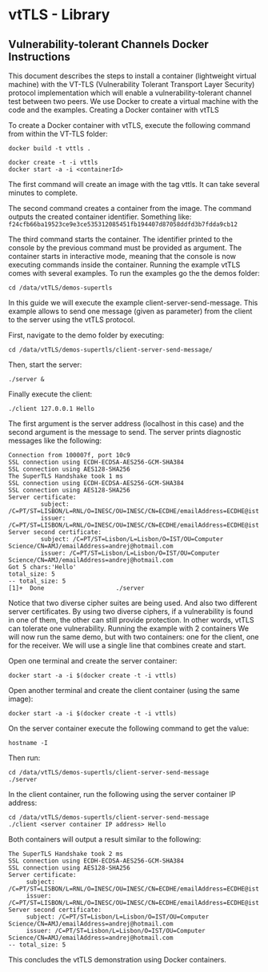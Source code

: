 
# vtTLS - Library

## Vulnerability-tolerant Channels Docker Instructions

This document describes the steps to install a container (lightweight virtual machine) with the VT-TLS (Vulnerability Tolerant Transport Layer Security) protocol implementation which will enable a vulnerability-tolerant channel test between two peers. We use Docker to create a virtual machine with the code and the examples.
Creating a Docker container with vtTLS

To create a Docker container with vtTLS, execute the following command from within the VT-TLS folder:

```
docker build -t vttls .

docker create -t -i vttls
docker start -a -i <containerId>
```


The first command will create an image with the tag vttls. It can take several minutes to complete.

The second command creates a container from the image. The command outputs the created container identifier. Something like: `f24cfb66ba19523ce9e3ce535312085451fb194407d87058ddfd3b7fdda9cb12`

The third command starts the container. The identifier printed to the console by the previous command must be provided as argument. The container starts in interactive mode, meaning that the console is now executing commands inside the container.
Running the example
vtTLS comes with several examples. To run the examples go the the demos folder:

```
cd /data/vtTLS/demos-supertls
```


In this guide we will execute the example client-server-send-message. This example allows to send one message (given as parameter) from the client to the server using the vtTLS protocol.

First, navigate to the demo folder by executing:

```
cd /data/vtTLS/demos-supertls/client-server-send-message/
```


Then, start the server:

```
./server &
```

Finally execute the client:

```
./client 127.0.0.1 Hello
```
The first argument is the server address (localhost in this case) and the second argument is the message to send. The server prints diagnostic messages like the following:

```
Connection from 100007f, port 10c9
SSL connection using ECDH-ECDSA-AES256-GCM-SHA384
SSL connection using AES128-SHA256
The SuperTLS Handshake took 1 ms
SSL connection using ECDH-ECDSA-AES256-GCM-SHA384
SSL connection using AES128-SHA256
Server certificate:
         subject: /C=PT/ST=LISBON/L=RNL/O=INESC/OU=INESC/CN=ECDHE/emailAddress=ECDHE@ist
         issuer: /C=PT/ST=LISBON/L=RNL/O=INESC/OU=INESC/CN=ECDHE/emailAddress=ECDHE@ist
Server second certificate:
         subject: /C=PT/ST=Lisbon/L=Lisbon/O=IST/OU=Computer Science/CN=AMJ/emailAddress=andrej@hotmail.com
         issuer: /C=PT/ST=Lisbon/L=Lisbon/O=IST/OU=Computer Science/CN=AMJ/emailAddress=andrej@hotmail.com
Got 5 chars:'Hello'
total_size: 5
-- total_size: 5
[1]+  Done                    ./server
```


Notice that two diverse cipher suites are being used. And also two different server certificates. By using two diverse ciphers, if a vulnerability is found in one of them, the other can still provide protection. In other words, vtTLS can tolerate one vulnerability.
Running the example with 2 containers
We will now run the same demo, but with two containers: one for the client, one for the receiver. We will use a single line that combines create and start.

Open one terminal and create the server container:

```
docker start -a -i $(docker create -t -i vttls)
```

Open another terminal and create the client container (using the same image):

```
docker start -a -i $(docker create -t -i vttls)
```




On the server container execute the following command to get the <IP Address> value:

```
hostname -I
```

Then run:

```
cd /data/vtTLS/demos-supertls/client-server-send-message
./server
```

In the client container, run the following using the server container IP address:

```
cd /data/vtTLS/demos-supertls/client-server-send-message
./client <server container IP address> Hello
```

Both containers will output a result similar to the following:

```
The SuperTLS Handshake took 2 ms
SSL connection using ECDH-ECDSA-AES256-GCM-SHA384
SSL connection using AES128-SHA256
Server certificate:
	 subject: /C=PT/ST=LISBON/L=RNL/O=INESC/OU=INESC/CN=ECDHE/emailAddress=ECDHE@ist
	 issuer: /C=PT/ST=LISBON/L=RNL/O=INESC/OU=INESC/CN=ECDHE/emailAddress=ECDHE@ist
Server second certificate:
	 subject: /C=PT/ST=Lisbon/L=Lisbon/O=IST/OU=Computer Science/CN=AMJ/emailAddress=andrej@hotmail.com
	 issuer: /C=PT/ST=Lisbon/L=Lisbon/O=IST/OU=Computer Science/CN=AMJ/emailAddress=andrej@hotmail.com
-- total_size: 5

```

This concludes the vtTLS demonstration using Docker containers.
